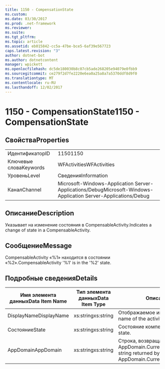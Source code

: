 ```yaml
---
title: 1150 - CompensationState
ms.custom: 
ms.date: 03/30/2017
ms.prod: .net-framework
ms.reviewer: 
ms.suite: 
ms.tgt_pltfrm: 
ms.topic: article
ms.assetid: eb015842-cc5a-47be-bce5-6af39e567723
caps.latest.revision: "3"
author: dotnet-bot
ms.author: dotnetcontent
manager: wpickett
ms.openlocfilehash: dc5de180030b8c07cb5ade268205e94079e0fbb9
ms.sourcegitcommit: ce279f2d7fe2220e6ea0a25a8a7a5370ddf8d9f0
ms.translationtype: MT
ms.contentlocale: ru-RU
ms.lasthandoff: 12/02/2017
---
```

# <a name="1150---compensationstate"></a><span data-ttu-id="01335-102">1150 - CompensationState</span><span class="sxs-lookup"><span data-stu-id="01335-102">1150 - CompensationState</span></span>
## <a name="properties"></a><span data-ttu-id="01335-103">Свойства</span><span class="sxs-lookup"><span data-stu-id="01335-103">Properties</span></span>  
  
|||  
|-|-|  
|<span data-ttu-id="01335-104">Идентификатор</span><span class="sxs-lookup"><span data-stu-id="01335-104">ID</span></span>|<span data-ttu-id="01335-105">1150</span><span class="sxs-lookup"><span data-stu-id="01335-105">1150</span></span>|  
|<span data-ttu-id="01335-106">Ключевые слова</span><span class="sxs-lookup"><span data-stu-id="01335-106">Keywords</span></span>|<span data-ttu-id="01335-107">WFActivities</span><span class="sxs-lookup"><span data-stu-id="01335-107">WFActivities</span></span>|  
|<span data-ttu-id="01335-108">Уровень</span><span class="sxs-lookup"><span data-stu-id="01335-108">Level</span></span>|<span data-ttu-id="01335-109">Сведения</span><span class="sxs-lookup"><span data-stu-id="01335-109">Information</span></span>|  
|<span data-ttu-id="01335-110">Канал</span><span class="sxs-lookup"><span data-stu-id="01335-110">Channel</span></span>|<span data-ttu-id="01335-111">Microsoft-Windows-Application Server-Applications/Debug</span><span class="sxs-lookup"><span data-stu-id="01335-111">Microsoft-Windows-Application Server-Applications/Debug</span></span>|  
  
## <a name="description"></a><span data-ttu-id="01335-112">Описание</span><span class="sxs-lookup"><span data-stu-id="01335-112">Description</span></span>  
 <span data-ttu-id="01335-113">Указывает на изменение состояния в CompensableActivity.</span><span class="sxs-lookup"><span data-stu-id="01335-113">Indicates a change of state in a CompensableActivity.</span></span>  
  
## <a name="message"></a><span data-ttu-id="01335-114">Сообщение</span><span class="sxs-lookup"><span data-stu-id="01335-114">Message</span></span>  
 <span data-ttu-id="01335-115">CompensableActivity «%1» находится в состоянии «%2».</span><span class="sxs-lookup"><span data-stu-id="01335-115">CompensableActivity '%1' is in the '%2' state.</span></span>  
  
## <a name="details"></a><span data-ttu-id="01335-116">Подробные сведения</span><span class="sxs-lookup"><span data-stu-id="01335-116">Details</span></span>  
  
|<span data-ttu-id="01335-117">Имя элемента данных</span><span class="sxs-lookup"><span data-stu-id="01335-117">Data Item Name</span></span>|<span data-ttu-id="01335-118">Тип элемента данных</span><span class="sxs-lookup"><span data-stu-id="01335-118">Data Item Type</span></span>|<span data-ttu-id="01335-119">Описание</span><span class="sxs-lookup"><span data-stu-id="01335-119">Description</span></span>|  
|--------------------|--------------------|-----------------|  
|<span data-ttu-id="01335-120">DisplayName</span><span class="sxs-lookup"><span data-stu-id="01335-120">DisplayName</span></span>|<span data-ttu-id="01335-121">xs:string</span><span class="sxs-lookup"><span data-stu-id="01335-121">xs:string</span></span>|<span data-ttu-id="01335-122">Отображаемое имя действия.</span><span class="sxs-lookup"><span data-stu-id="01335-122">The display name of the activity.</span></span>|  
|<span data-ttu-id="01335-123">Состояние</span><span class="sxs-lookup"><span data-stu-id="01335-123">State</span></span>|<span data-ttu-id="01335-124">xs:string</span><span class="sxs-lookup"><span data-stu-id="01335-124">xs:string</span></span>|<span data-ttu-id="01335-125">Состояние компенсации.</span><span class="sxs-lookup"><span data-stu-id="01335-125">The compensation state.</span></span>|  
|<span data-ttu-id="01335-126">AppDomain</span><span class="sxs-lookup"><span data-stu-id="01335-126">AppDomain</span></span>|<span data-ttu-id="01335-127">xs:string</span><span class="sxs-lookup"><span data-stu-id="01335-127">xs:string</span></span>|<span data-ttu-id="01335-128">Строка, возвращаемая AppDomain.CurrentDomain.FriendlyName.</span><span class="sxs-lookup"><span data-stu-id="01335-128">The string returned by AppDomain.CurrentDomain.FriendlyName.</span></span>|
